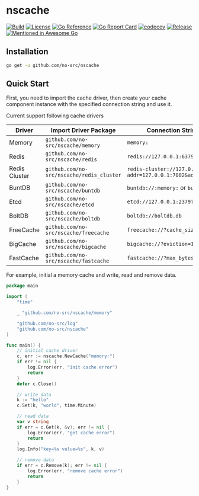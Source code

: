 # nscache

[![Build](https://img.shields.io/github/actions/workflow/status/no-src/nscache/go.yml?branch=main)](https://github.com/no-src/nscache/actions)
[![License](https://img.shields.io/github/license/no-src/nscache)](https://github.com/no-src/nscache/blob/main/LICENSE)
[![Go Reference](https://pkg.go.dev/badge/github.com/no-src/nscache.svg)](https://pkg.go.dev/github.com/no-src/nscache)
[![Go Report Card](https://goreportcard.com/badge/github.com/no-src/nscache)](https://goreportcard.com/report/github.com/no-src/nscache)
[![codecov](https://codecov.io/gh/no-src/nscache/branch/main/graph/badge.svg?token=ol5hru7WCf)](https://codecov.io/gh/no-src/nscache)
[![Release](https://img.shields.io/github/v/release/no-src/nscache)](https://github.com/no-src/nscache/releases)
[![Mentioned in Awesome Go](https://awesome.re/mentioned-badge.svg)](https://github.com/avelino/awesome-go)

## Installation

```bash
go get -u github.com/no-src/nscache
```

## Quick Start

First, you need to import the cache driver, then create your cache component instance with the specified connection
string and use it.

Current support following cache drivers

| Driver        | Import Driver Package                     | Connection String Example                                                |
|---------------|-------------------------------------------|--------------------------------------------------------------------------|
| Memory        | `github.com/no-src/nscache/memory`        | `memory:`                                                                |
| Redis         | `github.com/no-src/nscache/redis`         | `redis://127.0.0.1:6379`                                                 |
| Redis Cluster | `github.com/no-src/nscache/redis_cluster` | `redis-cluster://127.0.0.1:7001?addr=127.0.0.1:7002&addr=127.0.0.1:7003` |
| BuntDB        | `github.com/no-src/nscache/buntdb`        | `buntdb://:memory:` or `buntdb://buntdb.db`                              |
| Etcd          | `github.com/no-src/nscache/etcd`          | `etcd://127.0.0.1:2379?dial_timeout=5s`                                  |
| BoltDB        | `github.com/no-src/nscache/boltdb`        | `boltdb://boltdb.db`                                                     |
| FreeCache     | `github.com/no-src/nscache/freecache`     | `freecache://?cache_size=50mib`                                          |
| BigCache      | `github.com/no-src/nscache/bigcache`      | `bigcache://?eviction=10m`                                               |
| FastCache     | `github.com/no-src/nscache/fastcache`     | `fastcache://?max_bytes=50mib`                                           |

For example, initial a memory cache and write, read and remove data.

```go
package main

import (
	"time"

	_ "github.com/no-src/nscache/memory"

	"github.com/no-src/log"
	"github.com/no-src/nscache"
)

func main() {
	// initial cache driver
	c, err := nscache.NewCache("memory:")
	if err != nil {
		log.Error(err, "init cache error")
		return
	}
	defer c.Close()

	// write data
	k := "hello"
	c.Set(k, "world", time.Minute)

	// read data
	var v string
	if err = c.Get(k, &v); err != nil {
		log.Error(err, "get cache error")
		return
	}
	log.Info("key=%s value=%s", k, v)

	// remove data
	if err = c.Remove(k); err != nil {
		log.Error(err, "remove cache error")
		return
	}
}
```